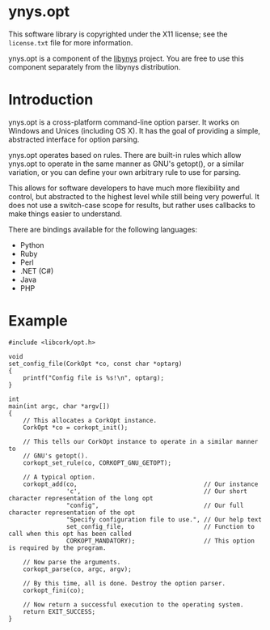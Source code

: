 ynys.opt
========

This software library is copyrighted under the X11 license; see the
`license.txt` file for more information.

ynys.opt is a component of the [libynys](http://github.com/corks/libynys)
project. You are free to use this component separately from the
libynys distribution.

Introduction
============

ynys.opt is a cross-platform command-line option parser. It works on
Windows and Unices (including OS X). It has the goal of providing a simple,
abstracted interface for option parsing.

ynys.opt operates based on rules. There are built-in rules which allow
ynys.opt to operate in the same manner as GNU's getopt(), or a similar
variation, or you can define your own arbitrary rule to use for parsing.

This allows for software developers to have much more flexibility and
control, but abstracted to the highest level while still being very
powerful. It does not use a switch-case scope for results, but rather uses
callbacks to make things easier to understand.

There are bindings available for the following languages:

* Python
* Ruby
* Perl
* .NET (C#)
* Java
* PHP

Example
=======

````
#include <libcork/opt.h>

void
set_config_file(CorkOpt *co, const char *optarg)
{
    printf("Config file is %s!\n", optarg);
}

int
main(int argc, char *argv[])
{
    // This allocates a CorkOpt instance.
    CorkOpt *co = corkopt_init();

    // This tells our CorkOpt instance to operate in a similar manner to
    // GNU's getopt().
    corkopt_set_rule(co, CORKOPT_GNU_GETOPT);

    // A typical option.
    corkopt_add(co,                                   // Our instance
                'c',                                  // Our short character representation of the long opt
                "config",                             // Our full character representation of the opt
                "Specify configuration file to use.", // Our help text
                set_config_file,                      // Function to call when this opt has been called
                CORKOPT_MANDATORY);                   // This option is required by the program.

    // Now parse the arguments.
    corkopt_parse(co, argc, argv);

    // By this time, all is done. Destroy the option parser.
    corkopt_fini(co);

    // Now return a successful execution to the operating system.
    return EXIT_SUCCESS;
}
````
